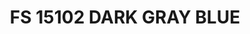 ---
title: "FS 15102 DARK GRAY BLUE"
price: "TBA"
desc: "Opis nije dostupan"
img_path: "/assets/img/A.MIG-0229.jpg"
brand: AMMO
available: true
cat: "acrylics"
subcat: "ACRYLIC PAINTS (17 mL)"
subsubcat: "SS"
---